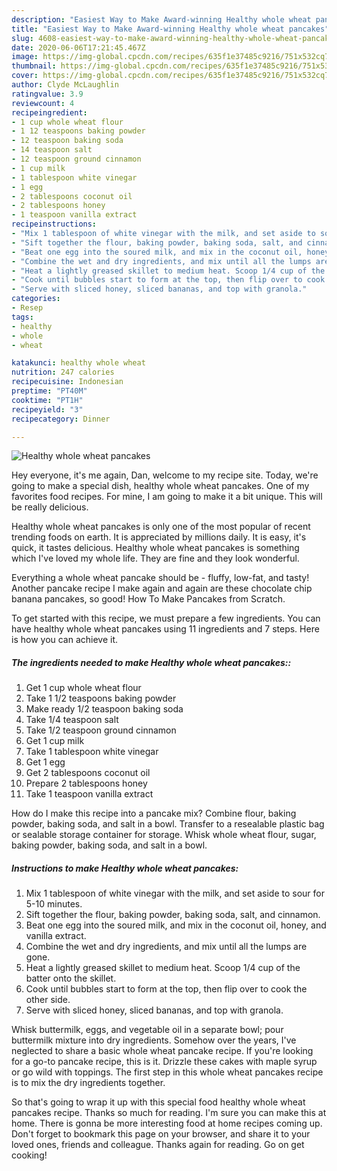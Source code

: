 ```yaml
---
description: "Easiest Way to Make Award-winning Healthy whole wheat pancakes"
title: "Easiest Way to Make Award-winning Healthy whole wheat pancakes"
slug: 4608-easiest-way-to-make-award-winning-healthy-whole-wheat-pancakes
date: 2020-06-06T17:21:45.467Z
image: https://img-global.cpcdn.com/recipes/635f1e37485c9216/751x532cq70/healthy-whole-wheat-pancakes-recipe-main-photo.jpg
thumbnail: https://img-global.cpcdn.com/recipes/635f1e37485c9216/751x532cq70/healthy-whole-wheat-pancakes-recipe-main-photo.jpg
cover: https://img-global.cpcdn.com/recipes/635f1e37485c9216/751x532cq70/healthy-whole-wheat-pancakes-recipe-main-photo.jpg
author: Clyde McLaughlin
ratingvalue: 3.9
reviewcount: 4
recipeingredient:
- 1 cup whole wheat flour
- 1 12 teaspoons baking powder
- 12 teaspoon baking soda
- 14 teaspoon salt
- 12 teaspoon ground cinnamon
- 1 cup milk
- 1 tablespoon white vinegar
- 1 egg
- 2 tablespoons coconut oil
- 2 tablespoons honey
- 1 teaspoon vanilla extract
recipeinstructions:
- "Mix 1 tablespoon of white vinegar with the milk, and set aside to sour for 5-10 minutes."
- "Sift together the flour, baking powder, baking soda, salt, and cinnamon."
- "Beat one egg into the soured milk, and mix in the coconut oil, honey, and vanilla extract."
- "Combine the wet and dry ingredients, and mix until all the lumps are gone."
- "Heat a lightly greased skillet to medium heat. Scoop 1/4 cup of the batter onto the skillet."
- "Cook until bubbles start to form at the top, then flip over to cook the other side."
- "Serve with sliced honey, sliced bananas, and top with granola."
categories:
- Resep
tags:
- healthy
- whole
- wheat

katakunci: healthy whole wheat
nutrition: 247 calories
recipecuisine: Indonesian
preptime: "PT40M"
cooktime: "PT1H"
recipeyield: "3"
recipecategory: Dinner

---
```



![Healthy whole wheat pancakes](https://img-global.cpcdn.com/recipes/635f1e37485c9216/751x532cq70/healthy-whole-wheat-pancakes-recipe-main-photo.jpg)

Hey everyone, it's me again, Dan, welcome to my recipe site. Today, we're going to make a special dish, healthy whole wheat pancakes. One of my favorites food recipes. For mine, I am going to make it a bit unique. This will be really delicious.

Healthy whole wheat pancakes is only one of the most popular of recent trending foods on earth. It is appreciated by millions daily. It is easy, it's quick, it tastes delicious. Healthy whole wheat pancakes is something which I've loved my whole life. They are fine and they look wonderful.

Everything a whole wheat pancake should be - fluffy, low-fat, and tasty! Another pancake recipe I make again and again are these chocolate chip banana pancakes, so good! How To Make Pancakes from Scratch.


To get started with this recipe, we must prepare a few ingredients. You can have healthy whole wheat pancakes using 11 ingredients and 7 steps. Here is how you can achieve it.

##### The ingredients needed to make Healthy whole wheat pancakes::

1. Get 1 cup whole wheat flour
1. Take 1 1/2 teaspoons baking powder
1. Make ready 1/2 teaspoon baking soda
1. Take 1/4 teaspoon salt
1. Take 1/2 teaspoon ground cinnamon
1. Get 1 cup milk
1. Take 1 tablespoon white vinegar
1. Get 1 egg
1. Get 2 tablespoons coconut oil
1. Prepare 2 tablespoons honey
1. Take 1 teaspoon vanilla extract


How do I make this recipe into a pancake mix? Combine flour, baking powder, baking soda, and salt in a bowl. Transfer to a resealable plastic bag or sealable storage container for storage. Whisk whole wheat flour, sugar, baking powder, baking soda, and salt in a bowl. 

##### Instructions to make Healthy whole wheat pancakes:

1. Mix 1 tablespoon of white vinegar with the milk, and set aside to sour for 5-10 minutes.
1. Sift together the flour, baking powder, baking soda, salt, and cinnamon.
1. Beat one egg into the soured milk, and mix in the coconut oil, honey, and vanilla extract.
1. Combine the wet and dry ingredients, and mix until all the lumps are gone.
1. Heat a lightly greased skillet to medium heat. Scoop 1/4 cup of the batter onto the skillet.
1. Cook until bubbles start to form at the top, then flip over to cook the other side.
1. Serve with sliced honey, sliced bananas, and top with granola.


Whisk buttermilk, eggs, and vegetable oil in a separate bowl; pour buttermilk mixture into dry ingredients. Somehow over the years, I&#39;ve neglected to share a basic whole wheat pancake recipe. If you&#39;re looking for a go-to pancake recipe, this is it. Drizzle these cakes with maple syrup or go wild with toppings. The first step in this whole wheat pancakes recipe is to mix the dry ingredients together. 

So that's going to wrap it up with this special food healthy whole wheat pancakes recipe. Thanks so much for reading. I'm sure you can make this at home. There is gonna be more interesting food at home recipes coming up. Don't forget to bookmark this page on your browser, and share it to your loved ones, friends and colleague. Thanks again for reading. Go on get cooking!
